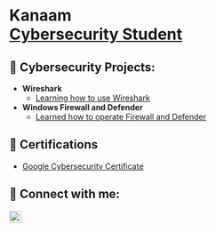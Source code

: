 <h1>Kanaam<br/><a  <a href="https://www.linkedin.com/in/kanaam-jones/">Cybersecurity Student</a>
<h2>🧰 Cybersecurity Projects:</h2>

- <b>Wireshark</b>
  - [Learning how to use Wireshark](https://github.com/bokuwaore/Wireshark/blob/main/README.md)
- <b>Windows Firewall and Defender</b>
  - [Learned how to operate Firewall and Defender](https://github.com/bokuwaore/Firewall-and-Defense/blob/main/README.md) 


<h2>🪪 Certifications</h2>

- [Google Cybersecurity Certificate](https://github.com/bokuwaore/Google-Cybersecurity-Certificate/tree/main)




<h2> 🤳 Connect with me:</h2>


[<img align="left" alt="JoshMadakor | LinkedIn" width="22px" src="https://cdn.jsdelivr.net/npm/simple-icons@v3/icons/linkedin.svg" />][linkedin]



[linkedin]: https://www.linkedin.com/in/kanaam-jones

<!--


Here are some ideas to get you started:

- 🔭 I’m currently working on ...
- 🌱 I’m currently learning ...
- 👯 I’m looking to collaborate on ...
- 🤔 I’m looking for help with ...
- 💬 Ask me about ...
- 📫 How to reach me: ...
- 😄 Pronouns: ...
- ⚡ Fun fact: ...
-->


